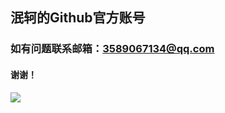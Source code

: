 ## 泯轲的Github官方账号
### 如有问题联系邮箱：3589067134@qq.com
#### 谢谢！
![](https://d1.aag.moe/public/2024/09/08/514815ddff57886af60f6ec1dc2b36e2.gif)
